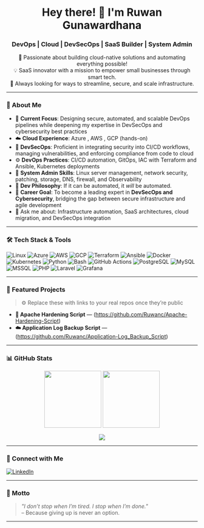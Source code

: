 <!-- GitHub Profile README for Ruwan Gunawardhana -->

<h1 align="center">Hey there! 👋 I'm Ruwan Gunawardhana</h1>
<h3 align="center">DevOps | Cloud | DevSecOps | SaaS Builder | System Admin</h3>

<p align="center">
  🌱 Passionate about building cloud-native solutions and automating everything possible! <br>
  💡 SaaS innovator with a mission to empower small businesses through smart tech. <br>
  🔄 Always looking for ways to streamline, secure, and scale infrastructure. <br>
</p>

---

### 🚀 About Me

- 🧠 **Current Focus**: Designing secure, automated, and scalable DevOps pipelines while deepening my expertise in DevSecOps and cybersecurity best practices  
- ☁️ **Cloud Experience**: Azure , AWS , GCP (hands-on)  
- 🔐 **DevSecOps**: Proficient in integrating security into CI/CD workflows, managing vulnerabilities, and enforcing compliance from code to cloud  
- ⚙️ **DevOps Practices**: CI/CD automation, GitOps, IAC with Terraform and Ansible, Kubernetes deployments  
- 🐧 **System Admin Skills**: Linux server management, network security, patching, storage, DNS, firewall, and Observability  
- 🧰 **Dev Philosophy**: If it can be automated, it *will* be automated.
- 🚀 **Career Goal**: To become a leading expert in **DevSecOps and Cybersecurity**, bridging the gap between secure infrastructure and agile development
- 💬 Ask me about: Infrastructure automation, SaaS architectures, cloud migration, and DevSecOps integration

---

### 🛠️ Tech Stack & Tools

![Linux](https://img.shields.io/badge/-Linux-FCC624?logo=linux&logoColor=black&style=for-the-badge)
![Azure](https://img.shields.io/badge/-Azure-0078D4?logo=microsoft-azure&logoColor=white&style=for-the-badge)
![AWS](https://img.shields.io/badge/-AWS-232F3E?logo=amazon-aws&logoColor=white&style=for-the-badge)
![GCP](https://img.shields.io/badge/-GCP-4285F4?logo=google-cloud&logoColor=white&style=for-the-badge)
![Terraform](https://img.shields.io/badge/-Terraform-623CE4?logo=terraform&logoColor=white&style=for-the-badge)
![Ansible](https://img.shields.io/badge/-Ansible-EE0000?logo=ansible&logoColor=white&style=for-the-badge)
![Docker](https://img.shields.io/badge/-Docker-2496ED?logo=docker&logoColor=white&style=for-the-badge)
![Kubernetes](https://img.shields.io/badge/-Kubernetes-326CE5?logo=kubernetes&logoColor=white&style=for-the-badge)
![Python](https://img.shields.io/badge/-Python-3776AB?logo=python&logoColor=white&style=for-the-badge)
![Bash](https://img.shields.io/badge/-Bash-4EAA25?logo=gnubash&logoColor=white&style=for-the-badge)
![GitHub Actions](https://img.shields.io/badge/-GitHub_Actions-2088FF?logo=github-actions&logoColor=white&style=for-the-badge)
![PostgreSQL](https://img.shields.io/badge/-PostgreSQL-4169E1?logo=postgresql&logoColor=white&style=for-the-badge)
![MySQL](https://img.shields.io/badge/-MySQL-4479A1?logo=mysql&logoColor=white&style=for-the-badge)
![MSSQL](https://img.shields.io/badge/-MS%20SQL-CC2927?logo=microsoft-sql-server&logoColor=white&style=for-the-badge)
![PHP](https://img.shields.io/badge/-PHP-777BB4?logo=php&logoColor=white&style=for-the-badge)
![Laravel](https://img.shields.io/badge/-Laravel-FF2D20?logo=laravel&logoColor=white&style=for-the-badge)
![Grafana](https://img.shields.io/badge/-Grafana-F46800?logo=grafana&logoColor=white&style=for-the-badge)

---

### 📌 Featured Projects

> ⚙️ Replace these with links to your real repos once they’re public

- **🧾 Apache Hardening Script** — (https://github.com/Ruwanc/Apache-Hardening-Script)
- **☁️ Application Log Backup Script** — (https://github.com/Ruwanc/Application-Log_Backup_Script)

---

### 📊 GitHub Stats

<p align="center">
  <img src="https://github-readme-stats.vercel.app/api?username=ruwangunawardhana&show_icons=true&theme=github_dark&hide_border=true" height="150" />
  <img src="https://github-readme-streak-stats.herokuapp.com/?user=ruwangunawardhana&theme=github-dark&hide_border=true" height="150" />
</p>

<p align="center">
  <img src="https://github-readme-activity-graph.cyclic.app/graph?username=ruwanc&theme=github-compact&hide_border=true" />
</p>

---

### 🔗 Connect with Me

[![LinkedIn](https://img.shields.io/badge/-LinkedIn-0A66C2?logo=linkedin&logoColor=white&style=for-the-badge)](https://www.linkedin.com/in/ruwan-gunawardhana)
<!-- [![Upwork](https://img.shields.io/badge/-Upwork-6FDA44?logo=upwork&logoColor=white&style=for-the-badge)](https://www.upwork.com/freelancers/~ruwangunawardhana) -->

---

### 🧭 Motto

> *"I don’t stop when I’m tired. I stop when I’m done."*  
> – Because giving up is never an option.

---
